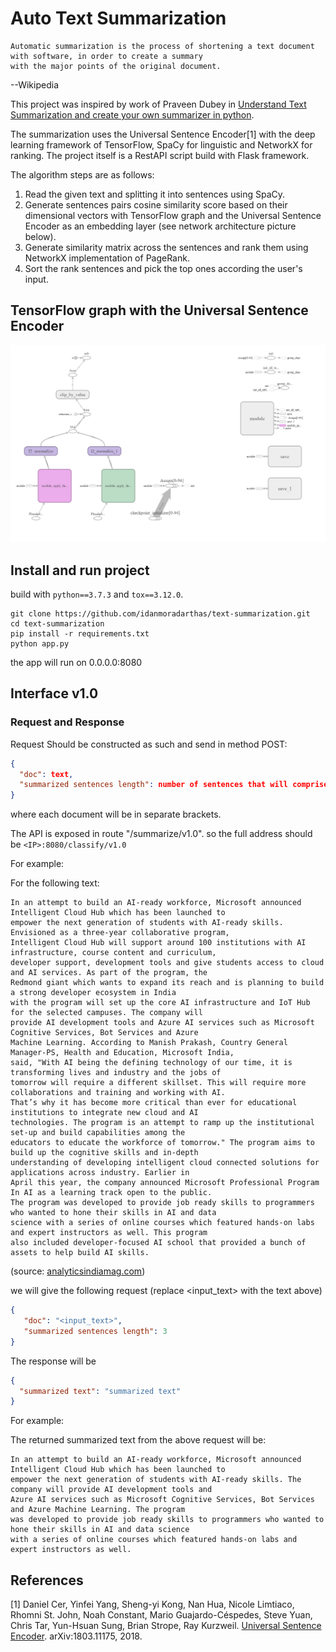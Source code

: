 # Auto Text Summarization

```
Automatic summarization is the process of shortening a text document with software, in order to create a summary 
with the major points of the original document.
```
--Wikipedia

This project was inspired by work of Praveen Dubey in 
[Understand Text Summarization and create your own summarizer in python](https://towardsdatascience.com/understand-text-summarization-and-create-your-own-summarizer-in-python-b26a9f09fc70).

The summarization uses the Universal Sentence Encoder[1] with the deep learning framework of TensorFlow, SpaCy for 
linguistic and NetworkX for ranking. The project itself is a RestAPI script build with Flask framework.

The algorithm steps are as follows:
1. Read the given text and splitting it into sentences using SpaCy.
2. Generate sentences pairs cosine similarity score based on their dimensional vectors with TensorFlow graph and the 
Universal Sentence Encoder as an embedding layer (see network architecture picture below).
3. Generate similarity matrix across the sentences and rank them using NetworkX implementation of PageRank.
4. Sort the rank sentences and pick the top ones according the user's input. 

## TensorFlow graph with the Universal Sentence Encoder
![Graph](images/graph_run=.png)

## Install and run project
build with ```python==3.7.3``` and ```tox==3.12.0```.

```
git clone https://github.com/idanmoradarthas/text-summarization.git
cd text-summarization
pip install -r requirements.txt
python app.py 
```

the app will run on 0.0.0.0:8080

## Interface v1.0
### Request and Response
Request Should be constructed as such and send in method POST:
```json
{
  "doc": text,
  "summarized sentences length": number of sentences that will comprised the summary
}
```
where each document will be in separate brackets.

The API is exposed in route "/summarize/v1.0". so the full address should be ```<IP>:8080/classify/v1.0```

For example:

For the following text:
```
In an attempt to build an AI-ready workforce, Microsoft announced Intelligent Cloud Hub which has been launched to 
empower the next generation of students with AI-ready skills. Envisioned as a three-year collaborative program, 
Intelligent Cloud Hub will support around 100 institutions with AI infrastructure, course content and curriculum, 
developer support, development tools and give students access to cloud and AI services. As part of the program, the 
Redmond giant which wants to expand its reach and is planning to build a strong developer ecosystem in India 
with the program will set up the core AI infrastructure and IoT Hub for the selected campuses. The company will 
provide AI development tools and Azure AI services such as Microsoft Cognitive Services, Bot Services and Azure 
Machine Learning. According to Manish Prakash, Country General Manager-PS, Health and Education, Microsoft India, 
said, "With AI being the defining technology of our time, it is transforming lives and industry and the jobs of 
tomorrow will require a different skillset. This will require more collaborations and training and working with AI. 
That’s why it has become more critical than ever for educational institutions to integrate new cloud and AI 
technologies. The program is an attempt to ramp up the institutional set-up and build capabilities among the 
educators to educate the workforce of tomorrow." The program aims to build up the cognitive skills and in-depth 
understanding of developing intelligent cloud connected solutions for applications across industry. Earlier in 
April this year, the company announced Microsoft Professional Program In AI as a learning track open to the public. 
The program was developed to provide job ready skills to programmers who wanted to hone their skills in AI and data 
science with a series of online courses which featured hands-on labs and expert instructors as well. This program 
also included developer-focused AI school that provided a bunch of assets to help build AI skills.
```
(source: [analyticsindiamag.com](https://www.analyticsindiamag.com/microsoft-launches-intelligent-cloud-hub-to-upskill-students-in-ai-cloud-technologies/))

we will give the following request (replace <input_text> with the text above)
```json
{
   "doc": "<input_text>",
   "summarized sentences length": 3
}
```

The response will be 
```json
{
  "summarized text": "summarized text"
}
```

For example:

The returned summarized text from the above request will be:
```
In an attempt to build an AI-ready workforce, Microsoft announced Intelligent Cloud Hub which has been launched to 
empower the next generation of students with AI-ready skills. The company will provide AI development tools and 
Azure AI services such as Microsoft Cognitive Services, Bot Services and Azure Machine Learning. The program 
was developed to provide job ready skills to programmers who wanted to hone their skills in AI and data science 
with a series of online courses which featured hands-on labs and expert instructors as well.
```

## References
[1] Daniel Cer, Yinfei Yang, Sheng-yi Kong, Nan Hua, Nicole Limtiaco, Rhomni St. John, Noah Constant, Mario 
Guajardo-Céspedes, Steve Yuan, Chris Tar, Yun-Hsuan Sung, Brian Strope, Ray Kurzweil. 
[Universal Sentence Encoder](https://arxiv.org/abs/1803.11175). arXiv:1803.11175, 2018.